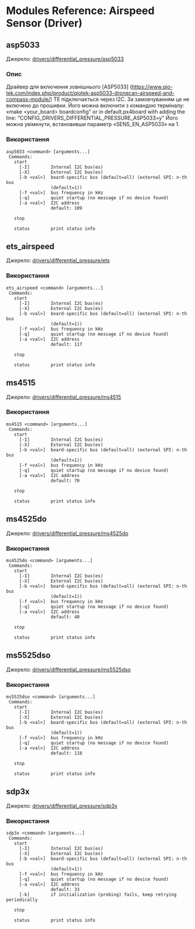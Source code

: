 # Modules Reference: Airspeed Sensor (Driver)
## asp5033
Джерело: [drivers/differential_pressure/asp5033](https://github.com/PX4/PX4-Autopilot/tree/release/1.15/src/drivers/differential_pressure/asp5033)


### Опис
Драйвер для включення зовнішнього \[ASP5033\] (https://www.qio-tek.com/index.php/product/qiotek-asp5033-dronecan-airspeed-and-compass-module/) TE підключається через I2C. За замовчуванням це не включено до прошивки. Його можна включити з командою терміналу: «make <your_board> boardconfig" or in default.px4board with adding the line: "CONFIG_DRIVERS_DIFFERENTIAL_PRESSURE_ASP5033=y" Його можна увімкнути, встановивши параметр «SENS_EN_ASP5033» на 1.

<a id="asp5033_usage"></a>

### Використання
```
asp5033 <command> [arguments...]
 Commands:
   start
     [-I]        Internal I2C bus(es)
     [-X]        External I2C bus(es)
     [-b <val>]  board-specific bus (default=all) (external SPI: n-th bus
                 (default=1))
     [-f <val>]  bus frequency in kHz
     [-q]        quiet startup (no message if no device found)
     [-a <val>]  I2C address
                 default: 109

   stop

   status        print status info
```
## ets_airspeed
Джерело: [drivers/differential_pressure/ets](https://github.com/PX4/PX4-Autopilot/tree/release/1.15/src/drivers/differential_pressure/ets)

<a id="ets_airspeed_usage"></a>

### Використання
```
ets_airspeed <command> [arguments...]
 Commands:
   start
     [-I]        Internal I2C bus(es)
     [-X]        External I2C bus(es)
     [-b <val>]  board-specific bus (default=all) (external SPI: n-th bus
                 (default=1))
     [-f <val>]  bus frequency in kHz
     [-q]        quiet startup (no message if no device found)
     [-a <val>]  I2C address
                 default: 117

   stop

   status        print status info
```
## ms4515
Джерело: [drivers/differential_pressure/ms4515](https://github.com/PX4/PX4-Autopilot/tree/release/1.15/src/drivers/differential_pressure/ms4515)

<a id="ms4515_usage"></a>

### Використання
```
ms4515 <command> [arguments...]
 Commands:
   start
     [-I]        Internal I2C bus(es)
     [-X]        External I2C bus(es)
     [-b <val>]  board-specific bus (default=all) (external SPI: n-th bus
                 (default=1))
     [-f <val>]  bus frequency in kHz
     [-q]        quiet startup (no message if no device found)
     [-a <val>]  I2C address
                 default: 70

   stop

   status        print status info
```
## ms4525do
Джерело: [drivers/differential_pressure/ms4525do](https://github.com/PX4/PX4-Autopilot/tree/release/1.15/src/drivers/differential_pressure/ms4525do)

<a id="ms4525do_usage"></a>

### Використання
```
ms4525do <command> [arguments...]
 Commands:
   start
     [-I]        Internal I2C bus(es)
     [-X]        External I2C bus(es)
     [-b <val>]  board-specific bus (default=all) (external SPI: n-th bus
                 (default=1))
     [-f <val>]  bus frequency in kHz
     [-q]        quiet startup (no message if no device found)
     [-a <val>]  I2C address
                 default: 40

   stop

   status        print status info
```
## ms5525dso
Джерело: [drivers/differential_pressure/ms5525dso](https://github.com/PX4/PX4-Autopilot/tree/release/1.15/src/drivers/differential_pressure/ms5525dso)

<a id="ms5525dso_usage"></a>

### Використання
```
ms5525dso <command> [arguments...]
 Commands:
   start
     [-I]        Internal I2C bus(es)
     [-X]        External I2C bus(es)
     [-b <val>]  board-specific bus (default=all) (external SPI: n-th bus
                 (default=1))
     [-f <val>]  bus frequency in kHz
     [-q]        quiet startup (no message if no device found)
     [-a <val>]  I2C address
                 default: 118

   stop

   status        print status info
```
## sdp3x
Джерело: [drivers/differential_pressure/sdp3x](https://github.com/PX4/PX4-Autopilot/tree/release/1.15/src/drivers/differential_pressure/sdp3x)

<a id="sdp3x_usage"></a>

### Використання
```
sdp3x <command> [arguments...]
 Commands:
   start
     [-I]        Internal I2C bus(es)
     [-X]        External I2C bus(es)
     [-b <val>]  board-specific bus (default=all) (external SPI: n-th bus
                 (default=1))
     [-f <val>]  bus frequency in kHz
     [-q]        quiet startup (no message if no device found)
     [-a <val>]  I2C address
                 default: 33
     [-k]        if initialization (probing) fails, keep retrying periodically

   stop

   status        print status info
```
